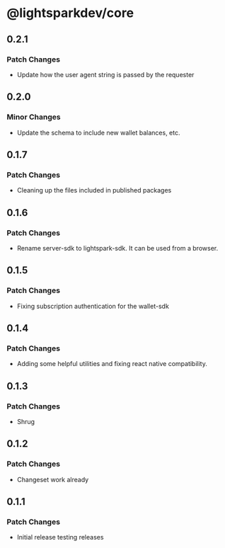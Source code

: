 # @lightsparkdev/core

## 0.2.1

### Patch Changes

- Update how the user agent string is passed by the requester

## 0.2.0

### Minor Changes

- Update the schema to include new wallet balances, etc.

## 0.1.7

### Patch Changes

- Cleaning up the files included in published packages

## 0.1.6

### Patch Changes

- Rename server-sdk to lightspark-sdk. It can be used from a browser.

## 0.1.5

### Patch Changes

- Fixing subscription authentication for the wallet-sdk

## 0.1.4

### Patch Changes

- Adding some helpful utilities and fixing react native compatibility.

## 0.1.3

### Patch Changes

- Shrug

## 0.1.2

### Patch Changes

- Changeset work already

## 0.1.1

### Patch Changes

- Initial release testing releases
